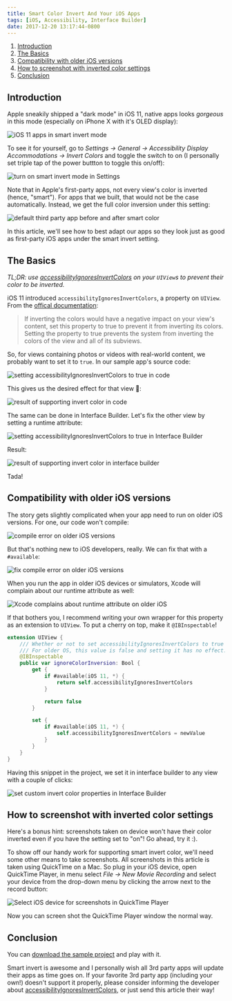 ```yaml
---
title: Smart Color Invert And Your iOS Apps
tags: [iOS, Accessibility, Interface Builder]
date: 2017-12-20 13:17:44-0800
---
```


1. [Introduction](#introduction)
2. [The Basics](#the-basics)
3. [Compatibility with older iOS versions](#compatibility-with-older-ios-versions)
4. [How to screenshot with inverted color settings](#how-to-screenshot-with-inverted-color-settings)
5. [Conclusion](#conclusion)

## Introduction

Apple sneakily shipped a "dark mode" in iOS 11, native apps looks _gorgeous_ in this mode (especially on
iPhone X with it's OLED display):

<img src="/assets/2017/12/native-ios-apps-with-smart-invert.png" srcset="/assets/2017/12/native-ios-apps-with-smart-invert.png 2x" alt="iOS 11 apps in smart invert mode"/>

To see it for yourself, go to _Settings -> General -> Accessibility Display Accommodations -> Invert Colors_
and toggle the switch to on (I personally set triple tap of the power buttton to toggle this on/off):


![turn on smart invert mode in Settings](/assets/2017/12/invert-color-settings.png)

Note that in Apple's first-party apps, not every view's color is inverted (hence, "smart"). For apps that we
built, that would not be the case automatically. Instead, we get the full color inversion under this setting:

<img src="/assets/2017/12/third-party-app-no-change.png" srcset="/assets/2017/12/third-party-app-no-change.png 2x" alt="default third party app before and after smart color"/>

In this article, we'll see how to best adapt our apps so they look just as good as first-party iOS apps under
the smart invert setting.

## The Basics

_TL;DR: use [accessibilityIgnoresInvertColors][0] on your `UIView`s to prevent their color to be
inverted._

iOS 11 introduced `accessibilityIgnoresInvertColors`, a property on `UIView`. From the [offical
documentation][0]:

> If inverting the colors would have a negative impact on your view's content, set this property to true to
> prevent it from inverting its colors. Setting the property to true prevents the system from inverting the
> colors of the view and all of its subviews.

So, for views containing photos or videos with real-world content, we probably want to set it to `true`. In
our sample app's source code:

![setting accessibilityIgnoresInvertColors to true in code](/assets/2017/12/setting-accessibilityIgnoresInvertColors-to-true-in-code.png)

This gives us the desired effect for that view 🎉:

<img src="/assets/2017/12/smart-invert-in-code-result.png" srcset="/assets/2017/12/smart-invert-in-code-result.png 2x" alt="result of supporting invert color in code"/>

The same can be done in Interface Builder. Let's fix the other view by setting a runtime attribute:

![setting accessibilityIgnoresInvertColors to true in Interface Builder](/assets/2017/12/setting-accessibilityIgnoresInvertColors-to-true-in-interface-builder.png)

Result:

<img src="/assets/2017/12/smart-invert-in-interface-builder-result.png" srcset="/assets/2017/12/smart-invert-in-interface-builder-result.png 2x" alt="result of supporting invert color in interface builder"/>

Tada!

## Compatibility with older iOS versions

The story gets slightly complicated when your app need to run on older iOS versions. For one, our code won't
compile:

![compile error on older iOS versions](/assets/2017/12/compile-error-on-older-oses.png)

But that's nothing new to iOS developers, really. We can fix that with a `#available`:

![fix compile error on older iOS versions](/assets/2017/12/fix-compile-error.png)

When you run the app in older iOS devices or simulators, Xcode will complain about our runtime attribute as
well:

![Xcode complains about runtime attribute on older iOS](/assets/2017/12/xcode-complain-about-runtime-attirbute.png)

If that bothers you, I recommend writing your own wrapper for this property as an extension to `UIView`. To
put a cherry on top, make it `@IBInspectable`!


```swift
extension UIView {
    /// Whether or not to set accessibilityIgnoresInvertColors to true for iOS 11.
    /// For older OS, this value is false and setting it has no effect.
    @IBInspectable
    public var ignoreColorInversion: Bool {
        get {
            if #available(iOS 11, *) {
                return self.accessibilityIgnoresInvertColors
            }

            return false
        }

        set {
            if #available(iOS 11, *) {
                self.accessibilityIgnoresInvertColors = newValue
            }
        }
    }
}
```

Having this snippet in the project, we set it in interface builder to any view with a couple of clicks:

![set custom invert color properties in Interface Builder](/assets/2017/12/set-custom-invert-property-in-interface-builder.png)

## How to screenshot with inverted color settings

Here's a bonus hint: screenshots taken on device won't have their color inverted even if you have the setting
set to "on"! Go ahead, try it :).

To show off our handy work for supporting smart invert color, we'll need
some other means to take screenshots. All screenshots in this article is taken using QuickTime on a Mac. So
plug in your iOS device, open QuickTime Player, in menu select _File -> New Movie Recording_ and select your
device from the drop-down menu by clicking the arrow next to the record button:


![Select iOS device for screenshots in QuickTime
Player](/assets/2017/12/select-ios-device-in-quicktime-player.png)

Now you can screen shot the QuickTime Player window the normal way.

## Conclusion

You can [download the sample project][1] and play with it.

Smart invert is awesome and I personally wish all 3rd party apps will update their apps as time goes on. If
your favorite 3rd party app (including your own!) doesn't support it properly, please consider informing the
developer about [accessibilityIgnoresInvertColors][0], or just send this article their way!

[0]: https://developer.apple.com/documentation/uikit/uiview/2865843-accessibilityignoresinvertcolors
[1]: /assets/2017/12/SmartInvert.zip
